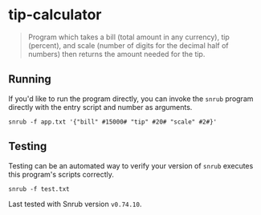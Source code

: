 # tip-calculator

> Program which takes a bill (total amount in any currency), tip (percent), and
> scale (number of digits for the decimal half of numbers) then returns the
> amount needed for the tip.

## Running

If you'd like to run the program directly, you can invoke the `snrub` program
directly with the entry script and number as arguments.

    snrub -f app.txt '{"bill" #15000# "tip" #20# "scale" #2#}'

## Testing

Testing can be an automated way to verify your version of `snrub` executes this
program's scripts correctly.

    snrub -f test.txt

Last tested with Snrub version `v0.74.10`.
